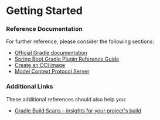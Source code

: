 # Getting Started

### Reference Documentation
For further reference, please consider the following sections:

* [Official Gradle documentation](https://docs.gradle.org)
* [Spring Boot Gradle Plugin Reference Guide](https://docs.spring.io/spring-boot/3.5.5/gradle-plugin)
* [Create an OCI image](https://docs.spring.io/spring-boot/3.5.5/gradle-plugin/packaging-oci-image.html)
* [Model Context Protocol Server](https://docs.spring.io/spring-ai/reference/api/mcp/mcp-server-boot-starter-docs.html)

### Additional Links
These additional references should also help you:

* [Gradle Build Scans – insights for your project's build](https://scans.gradle.com#gradle)

